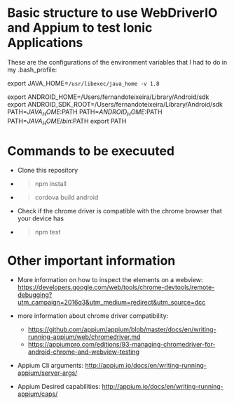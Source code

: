# Basic structure to use WebDriverIO and Appium to test Ionic Applications


These are the configurations of the environment variables that I had to do in my .bash_profile:

export JAVA_HOME=`/usr/libexec/java_home -v 1.8`

export ANDROID_HOME=/Users/fernandoteixeira/Library/Android/sdk
export ANDROID_SDK_ROOT=/Users/fernandoteixeira/Library/Android/sdk
PATH=$JAVA_HOME:$PATH
PATH=$ANDROID_HOME:$PATH
PATH=$JAVA_HOME/bin:$PATH
export PATH


# Commands to be execuuted

* Clone this repository
* > npm install
* > cordova build android
* Check if the chrome driver is compatible with the chrome browser that your device has
* > npm test


# Other important information

* More information on how to inspect the elements on a webview: https://developers.google.com/web/tools/chrome-devtools/remote-debugging?utm_campaign=2016q3&utm_medium=redirect&utm_source=dcc

* more information about chrome driver compatibility:
    * https://github.com/appium/appium/blob/master/docs/en/writing-running-appium/web/chromedriver.md
    * https://appiumpro.com/editions/93-managing-chromedriver-for-android-chrome-and-webview-testing


* Appium Cli arguments: http://appium.io/docs/en/writing-running-appium/server-args/

* Appium Desired capabilities: http://appium.io/docs/en/writing-running-appium/caps/
